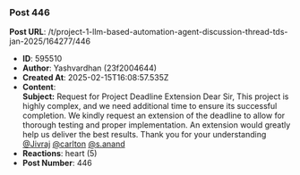 ### Post 446
**Post URL**: /t/project-1-llm-based-automation-agent-discussion-thread-tds-jan-2025/164277/446
- **ID**: 595510
- **Author**: Yashvardhan (23f2004644)
- **Created At**: 2025-02-15T16:08:57.535Z
- **Content**:  
  <strong>Subject:</strong> Request for Project Deadline Extension
Dear Sir,
This project is highly complex, and we need additional time to ensure its successful completion. We kindly request an extension of the deadline to allow for thorough testing and proper implementation. An extension would greatly help us deliver the best results.
Thank you for your understanding  <a class="mention" href="/u/jivraj">@Jivraj</a> <a class="mention" href="/u/carlton">@carlton</a>  <a class="mention" href="/u/s.anand">@s.anand</a>
- **Reactions**: heart (5)
- **Post Number**: 446

